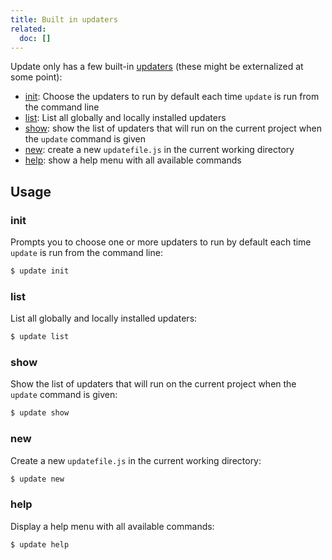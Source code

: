 ```yaml
---
title: Built in updaters
related:
  doc: []
---
```


Update only has a few built-in [updaters](docs/updaters.md) (these might be externalized at some point):

* [init](#init): Choose the updaters to run by default each time `update` is run from the command line
* [list](#list): List all globally and locally installed updaters
* [show](#show): show the list of updaters that will run on the current project when the `update` command is given
* [new](#new): create a new `updatefile.js` in the current working directory
* [help](#help): show a help menu with all available commands

## Usage

### init

Prompts you to choose one or more updaters to run by default each time `update` is run from the command line:

```sh
$ update init
```

### list

List all globally and locally installed updaters:

```sh
$ update list
```

### show

Show the list of updaters that will run on the current project when the `update` command is given:

```sh
$ update show
```

### new

Create a new `updatefile.js` in the current working directory:

```sh
$ update new
```

### help

Display a help menu with all available commands:

```sh
$ update help
```
